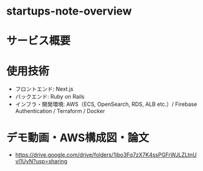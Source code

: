# startups-note-overview

# サービス概要

# 使用技術
- フロントエンド: Next.js
- バックエンド: Ruby on Rails
- インフラ・開発環境: AWS（ECS, OpenSearch, RDS, ALB etc.）/ Firebase Authentication / Terraform / Docker

# デモ動画・AWS構成図・論文
- https://drive.google.com/drive/folders/1jbo3Fq7zX7K4ssPGFrWJLZLtnUvl1UyN?usp=sharing
